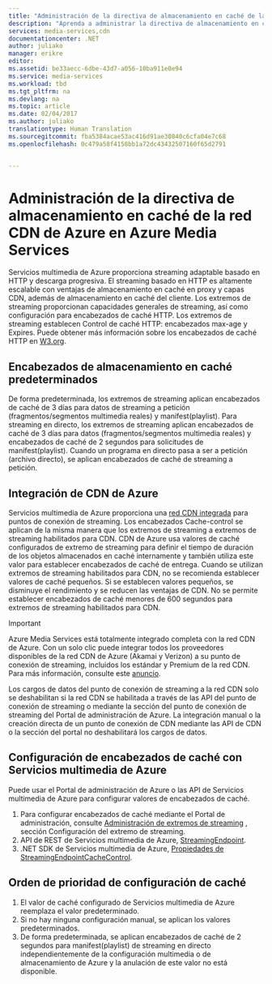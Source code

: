 ```yaml
---
title: "Administración de la directiva de almacenamiento en caché de la red CDN de Azure en Azure Media Services | Microsoft Docs"
description: "Aprenda a administrar la directiva de almacenamiento en caché de la red CDN de Azure en Azure Media Services."
services: media-services,cdn
documentationcenter: .NET
author: juliako
manager: erikre
editor: 
ms.assetid: be33aecc-6dbe-43d7-a056-10ba911e0e94
ms.service: media-services
ms.workload: tbd
ms.tgt_pltfrm: na
ms.devlang: na
ms.topic: article
ms.date: 02/04/2017
ms.author: juliako
translationtype: Human Translation
ms.sourcegitcommit: fba5384acae53ac416d91ae30840c6cfa04e7c68
ms.openlocfilehash: 0c479a58f4158bb1a72dc43432507160f65d2791


---
```

# <a name="manage-azure-cdn-caching-policy-in-azure-media-services"></a>Administración de la directiva de almacenamiento en caché de la red CDN de Azure en Azure Media Services
Servicios multimedia de Azure proporciona streaming adaptable basado en HTTP y descarga progresiva. El streaming basado en HTTP es altamente escalable con ventajas de almacenamiento en caché en proxy y capas CDN, además de almacenamiento en caché del cliente. Los extremos de streaming proporcionan capacidades generales de streaming, así como configuración para encabezados de caché HTTP. Los extremos de streaming establecen Control de caché HTTP: encabezados max-age y Expires. Puede obtener más información sobre los encabezados de caché HTTP en [W3.org](http://www.w3.org/Protocols/rfc2616/rfc2616-sec13.html).

## <a name="default-caching-headers"></a>Encabezados de almacenamiento en caché predeterminados
De forma predeterminada, los extremos de streaming aplican encabezados de caché de 3 días para datos de streaming a petición (fragmentos/segmentos multimedia reales) y manifest(playlist). Para streaming en directo, los extremos de streaming aplican encabezados de caché de 3 días para datos (fragmentos/segmentos multimedia reales) y encabezados de caché de 2 segundos para solicitudes de manifest(playlist). Cuando un programa en directo pasa a ser a petición (archivo directo), se aplican encabezados de caché de streaming a petición.

## <a name="azure-cdn-integration"></a>Integración de CDN de Azure
Servicios multimedia de Azure proporciona una [red CDN integrada](https://azure.microsoft.com/updates/azure-media-services-now-fully-integrated-with-azure-cdn/) para puntos de conexión de streaming. Los encabezados Cache-control se aplican de la misma manera que los extremos de streaming a extremos de streaming habilitados para CDN. CDN de Azure usa valores de caché configurados de extremo de streaming para definir el tiempo de duración de los objetos almacenados en caché internamente y también utiliza este valor para establecer encabezados de caché de entrega. Cuando se utilizan extremos de streaming habilitados para CDN, no se recomienda establecer valores de caché pequeños. Si se establecen valores pequeños, se disminuye el rendimiento y se reducen las ventajas de CDN. No se permite establecer encabezados de caché menores de 600 segundos para extremos de streaming habilitados para CDN.

> [!IMPORTANT]
>Azure Media Services está totalmente integrado completa con la red CDN de Azure. Con un solo clic puede integrar todos los proveedores disponibles de la red CDN de Azure (Akamai y Verizon) a su punto de conexión de streaming, incluidos los estándar y Premium de la red CDN. Para más información, consulte este [anuncio](https://azure.microsoft.com/blog/standardstreamingendpoint/).
> 
> Los cargos de datos del punto de conexión de streaming a la red CDN solo se deshabilitan si la red CDN se habilitada a través de las API del punto de conexión de streaming o mediante la sección del punto de conexión de streaming del Portal de administración de Azure. La integración manual o la creación directa de un punto de conexión de CDN mediante las API de CDN o la sección del portal no deshabilitará los cargos de datos.

## <a name="configuring-cache-headers-with-azure-media-services"></a>Configuración de encabezados de caché con Servicios multimedia de Azure
Puede usar el Portal de administración de Azure o las API de Servicios multimedia de Azure para configurar valores de encabezados de caché.

1. Para configurar encabezados de caché mediante el Portal de administración, consulte [Administración de extremos de streaming](../media-services/media-services-portal-manage-streaming-endpoints.md) , sección Configuración del extremo de streaming.
2. API de REST de Servicios multimedia de Azure, [StreamingEndpoint](https://msdn.microsoft.com/library/azure/dn783468.aspx#StreamingEndpointCacheControl).
3. .NET SDK de Servicios multimedia de Azure, [Propiedades de StreamingEndpointCacheControl](http://go.microsoft.com/fwlink/?LinkId=615302).

## <a name="cache-configuration-precedence-order"></a>Orden de prioridad de configuración de caché
1. El valor de caché configurado de Servicios multimedia de Azure reemplaza el valor predeterminado.
2. Si no hay ninguna configuración manual, se aplican los valores predeterminados.
3. De forma predeterminada, se aplican encabezados de caché de 2 segundos para manifest(playlist) de streaming en directo independientemente de la configuración multimedia o de almacenamiento de Azure y la anulación de este valor no está disponible.




<!--HONumber=Feb17_HO1-->


